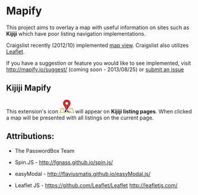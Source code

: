 Mapify
======

This project aims to overlay a map with useful information on sites such as **Kijiji** which have poor listing navigation implementations.

Craigslist recently (2012/10) implemented [map view](http://thenextweb.com/insider/2012/10/04/craigslist-rolls-out-new-map-view-feature-for-apartment-searches/). Craigslist also utilizes [Leaflet](http://leafletjs.com/).

If you have a suggestion or feature you would like to see implemented, visit http://mapify.io/suggest/ (coming soon - 2013/08/25) or [submit an issue](https://github.com/mlakhia/mapify.io/issues)


## Kijiji Mapify

This extension's icon ![Alt text](/chromext/images/icon38.png "Kijiji Mapify") will appear on **Kijiji listing pages**. When clicked a map will be presented with all listings on the current page.


## Attributions:

* The PasswordBox Team

* Spin.JS - 		http://fgnass.github.io/spin.js/

* easyModal - 	http://flaviusmatis.github.io/easyModal.js/

* Leaflet JS - 	https://github.com/Leaflet/Leaflet http://leafletjs.com/
